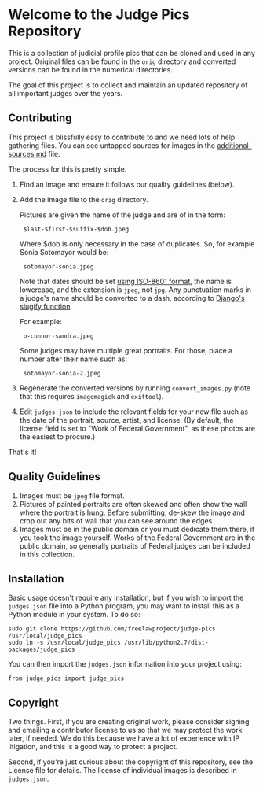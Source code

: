 Welcome to the Judge Pics Repository
====================================

This is a collection of judicial profile pics that can be cloned and used in any project. Original files can be found in the `orig` directory and converted versions can be found in the numerical directories.

The goal of this project is to collect and maintain an updated repository of all important judges over the years.


Contributing
------------

This project is blissfully easy to contribute to and we need lots of help
gathering files. You can see untapped sources for images in the 
[additional-sources.md][add] file. 

The process for this is pretty simple.

1. Find an image and ensure it follows our quality guidelines
(below).

1. Add the image file to the `orig` directory.

    Pictures are given the name of the judge and are of in the form:

        $last-$first-$suffix-$dob.jpeg
    
    Where $dob is only necessary in the case of duplicates. So, for example 
    Sonia Sotomayor would be:

        sotomayor-sonia.jpeg
    
    Note that dates should be set [using ISO-8601 format][8601], the name is 
    lowercase, and the extension is `jpeg`, not `jpg`. Any punctuation marks in 
    a judge's name should be converted to a dash, according to [Django's slugify 
    function][slugify]. 
    
    For example:
    
        o-connor-sandra.jpeg
    
    Some judges may have multiple great portraits. For those, place a number 
    after their name such as:
     
        sotomayor-sonia-2.jpeg
        
    
1. Regenerate the converted versions by running `convert_images.py` (note that
this requires `imagemagick` and `exiftool`).

1. Edit `judges.json` to include the relevant fields for your new file such as 
   the date of the portrait, source, artist, and license. (By default, the 
   license field is set to "Work of Federal Government", as these photos are 
   the easiest to procure.)

That's it!


Quality Guidelines
------------------

1. Images must be `jpeg` file format.
1. Pictures of painted portraits are often skewed and often show the wall where 
   the portrait is hung. Before submitting, de-skew the image and crop out 
   any bits of wall that you can see around the edges.
1. Images must be in the public domain or you must dedicate them there, if you 
   took the image yourself. Works of the Federal Government are in the public
   domain, so generally portraits of Federal judges can be included in this 
   collection.


Installation
------------

Basic usage doesn't require any installation, but if you wish to import the 
`judges.json` file into a Python program, you may want to install this as a 
Python module in your system. To do so:

    sudo git clone https://github.com/freelawproject/judge-pics /usr/local/judge_pics
    sudo ln -s /usr/local/judge_pics /usr/lib/python2.7/dist-packages/judge_pics

You can then import the `judges.json` information into your project using:

    from judge_pics import judge_pics


Copyright
---------

Two things. First, if you are creating original work, please consider signing
and emailing a contributor license to us so that we may protect the work later,
if needed. We do this because we have a lot of experience with IP litigation,
and this is a good way to protect a project.

Second, if you're just curious about the copyright of this repository, see the
License file for details. The license of individual images is described in 
`judges.json`.


[add]: https://github.com/freelawproject/judge-pics/blob/master/additional-sources.md
[slugify]: https://docs.djangoproject.com/en/1.8/_modules/django/utils/text/#slugify
[8601]: http://en.wikipedia.org/wiki/ISO_8601
